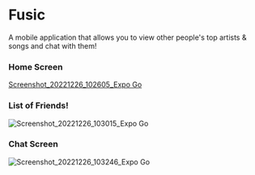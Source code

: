 # Fusic

A mobile application that allows you to view other people's top artists & songs and chat with them!

### Home Screen
[Screenshot_20221226_102605_Expo Go](https://user-images.githubusercontent.com/57547638/209583143-5bb80d90-9c5a-41b8-bbd5-794f05239240.jpg)

### List of Friends!
![Screenshot_20221226_103015_Expo Go](https://user-images.githubusercontent.com/57547638/209583108-f958586d-7974-42f2-98dc-50d8da125d1b.jpg)

### Chat Screen
![Screenshot_20221226_103246_Expo Go](https://user-images.githubusercontent.com/57547638/209583188-2544f012-b009-4c98-be16-869b3d1872ca.jpg)
